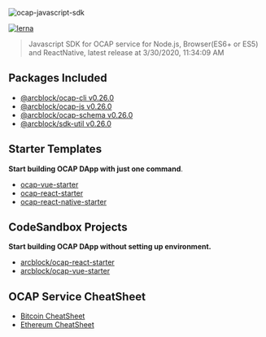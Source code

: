 ![ocap-javascript-sdk](https://www.arcblock.io/.netlify/functions/badge/?text=ocap-javascript-sdk)

[![lerna](https://img.shields.io/badge/maintained%20with-lerna-cc00ff.svg)](https://lernajs.io/)

> Javascript SDK for OCAP service for Node.js, Browser(ES6+ or ES5) and ReactNative, latest release at 3/30/2020, 11:34:09 AM

## Packages Included

- [@arcblock/ocap-cli v0.26.0](./packages/ocap-cli)
- [@arcblock/ocap-js v0.26.0](./packages/ocap-js)
- [@arcblock/ocap-schema v0.26.0](./packages/ocap-schema)
- [@arcblock/sdk-util v0.26.0](./packages/sdk-util)

## Starter Templates

**Start building OCAP DApp with just one command**.

- [ocap-vue-starter](https://github.com/ArcBlock/ocap-vue-starter)
- [ocap-react-starter](https://github.com/ArcBlock/ocap-react-starter)
- [ocap-react-native-starter](https://github.com/ArcBlock/ocap-react-native-starter)

## CodeSandbox Projects

**Start building OCAP DApp without setting up environment.**

- [arcblock/ocap-react-starter](https://codesandbox.io/s/lppjkmov49)
- [arcblock/ocap-vue-starter](https://codesandbox.io/s/o4q563jvv6)

## OCAP Service CheatSheet

- [Bitcoin CheatSheet](./docs/cheatsheet.bitcoin.png)
- [Ethereum CheatSheet](./docs/cheatsheet.bitcoin.png)
